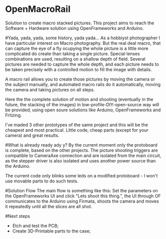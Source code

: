 OpenMacroRail
=============

Solution to create macro stacked pictures. This project aims to reach the Software + Hardware solution using OpenFrameworks and Arduino.

#Yada, yada, yada, some history, yada yada...
As a hobbiyst photographer I have particular interest on Macro photography. But the real deal macro, that can capture the eye of a fly ocupying the whole picture is a little more complicated do create than taking a single picture. Special lenses combinations are used, resulting on a shallow depth of field. Several pictures are needed to capture the whole depth, and each picture needs to be taken precisely with a controlled motion to fill the image with details.

A macro rail allows you to create those pictures by moving the camera or the subject manually, and automated macro rails do it automatically, moving the camera and taking pictures on all steps.

Here the the complete solution of motion and shooting (eventually in the future, the stacking of the images) in low-profile-DIY-open-source way will be provided, using open soure solutions like Arduino, OpenFrameworks and Fritzing.

I've maded 3 other prototypes of the same project and this will be the cheapest and most practical. Little code, cheap parts (except for your camera) and great results.

#What is already ready ady y?
By the current moment only the protoboard is complete, based on the other projects. The picture shooting triggers are compatible to CameraAxe connection and are isolated from the main circuit, as the stepper driver is also isolated and uses another power source than the Arduino.

The current code only blinks some leds on a modified protoboard - I won't use movable parts to do such tests.

#Solution Flow
The main flow is something like this:
Set the parameters on the OpenFrameworks UI and click "Lets shoot this thing.", the UI through OF communicates to the Arduino using Firmata, shoots the camera and moves it repeatedly until all the slices are all shot.

#Next steps
* Etch and test the PCB;
* Create 3D-Printable parts to the case;

